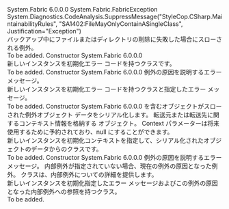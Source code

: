 <Type Name="FabricDeleteBackupFileFailedException" FullName="System.Fabric.FabricDeleteBackupFileFailedException">
  <TypeSignature Language="C#" Value="public class FabricDeleteBackupFileFailedException : System.Fabric.FabricException" />
  <TypeSignature Language="ILAsm" Value=".class public auto ansi serializable beforefieldinit FabricDeleteBackupFileFailedException extends System.Fabric.FabricException" />
  <TypeSignature Language="DocId" Value="T:System.Fabric.FabricDeleteBackupFileFailedException" />
  <TypeSignature Language="VB.NET" Value="Public Class FabricDeleteBackupFileFailedException&#xA;Inherits FabricException" />
  <TypeSignature Language="F#" Value="type FabricDeleteBackupFileFailedException = class&#xA;    inherit FabricException" />
  <AssemblyInfo>
    <AssemblyName>System.Fabric</AssemblyName>
    <AssemblyVersion>6.0.0.0</AssemblyVersion>
  </AssemblyInfo>
  <Base>
    <BaseTypeName>System.Fabric.FabricException</BaseTypeName>
  </Base>
  <Interfaces />
  <Attributes>
    <Attribute>
      <AttributeName>System.Diagnostics.CodeAnalysis.SuppressMessage("StyleCop.CSharp.MaintainabilityRules", "SA1402:FileMayOnlyContainASingleClass", Justification="Exception")</AttributeName>
    </Attribute>
  </Attributes>
  <Docs>
    <summary>
      <para>バックアップ中にファイルまたはディレクトリの削除に失敗した場合にスローされる例外。</para>
    </summary>
    <remarks>To be added.</remarks>
  </Docs>
  <Members>
    <Member MemberName=".ctor">
      <MemberSignature Language="C#" Value="public FabricDeleteBackupFileFailedException ();" />
      <MemberSignature Language="ILAsm" Value=".method public hidebysig specialname rtspecialname instance void .ctor() cil managed" />
      <MemberSignature Language="DocId" Value="M:System.Fabric.FabricDeleteBackupFileFailedException.#ctor" />
      <MemberSignature Language="VB.NET" Value="Public Sub New ()" />
      <MemberType>Constructor</MemberType>
      <AssemblyInfo>
        <AssemblyName>System.Fabric</AssemblyName>
        <AssemblyVersion>6.0.0.0</AssemblyVersion>
      </AssemblyInfo>
      <Parameters />
      <Docs>
        <summary>
            新しいインスタンスを初期化<see cref="T:System.Fabric.FabricDeleteBackupFileFailedException" />エラー コードを持つクラス<see cref="F:System.Fabric.FabricErrorCode.DeleteBackupFileFailed" />です。
            </summary>
        <remarks>To be added.</remarks>
      </Docs>
    </Member>
    <Member MemberName=".ctor">
      <MemberSignature Language="C#" Value="public FabricDeleteBackupFileFailedException (string message);" />
      <MemberSignature Language="ILAsm" Value=".method public hidebysig specialname rtspecialname instance void .ctor(string message) cil managed" />
      <MemberSignature Language="DocId" Value="M:System.Fabric.FabricDeleteBackupFileFailedException.#ctor(System.String)" />
      <MemberSignature Language="VB.NET" Value="Public Sub New (message As String)" />
      <MemberSignature Language="F#" Value="new System.Fabric.FabricDeleteBackupFileFailedException : string -&gt; System.Fabric.FabricDeleteBackupFileFailedException" Usage="new System.Fabric.FabricDeleteBackupFileFailedException message" />
      <MemberType>Constructor</MemberType>
      <AssemblyInfo>
        <AssemblyName>System.Fabric</AssemblyName>
        <AssemblyVersion>6.0.0.0</AssemblyVersion>
      </AssemblyInfo>
      <Parameters>
        <Parameter Name="message" Type="System.String" />
      </Parameters>
      <Docs>
        <param name="message">
          <para>例外の原因を説明するエラー メッセージ。</para>
        </param>
        <summary>
            新しいインスタンスを初期化<see cref="T:System.Fabric.FabricDeleteBackupFileFailedException" />エラー コードを持つクラス<see cref="F:System.Fabric.FabricErrorCode.DeleteBackupFileFailed" />と指定したエラー メッセージ。
            </summary>
        <remarks>To be added.</remarks>
      </Docs>
    </Member>
    <Member MemberName=".ctor">
      <MemberSignature Language="C#" Value="protected FabricDeleteBackupFileFailedException (System.Runtime.Serialization.SerializationInfo info, System.Runtime.Serialization.StreamingContext context);" />
      <MemberSignature Language="ILAsm" Value=".method familyhidebysig specialname rtspecialname instance void .ctor(class System.Runtime.Serialization.SerializationInfo info, valuetype System.Runtime.Serialization.StreamingContext context) cil managed" />
      <MemberSignature Language="DocId" Value="M:System.Fabric.FabricDeleteBackupFileFailedException.#ctor(System.Runtime.Serialization.SerializationInfo,System.Runtime.Serialization.StreamingContext)" />
      <MemberSignature Language="VB.NET" Value="Protected Sub New (info As SerializationInfo, context As StreamingContext)" />
      <MemberSignature Language="F#" Value="new System.Fabric.FabricDeleteBackupFileFailedException : System.Runtime.Serialization.SerializationInfo * System.Runtime.Serialization.StreamingContext -&gt; System.Fabric.FabricDeleteBackupFileFailedException" Usage="new System.Fabric.FabricDeleteBackupFileFailedException (info, context)" />
      <MemberType>Constructor</MemberType>
      <AssemblyInfo>
        <AssemblyName>System.Fabric</AssemblyName>
        <AssemblyVersion>6.0.0.0</AssemblyVersion>
      </AssemblyInfo>
      <Parameters>
        <Parameter Name="info" Type="System.Runtime.Serialization.SerializationInfo" />
        <Parameter Name="context" Type="System.Runtime.Serialization.StreamingContext" />
      </Parameters>
      <Docs>
        <param name="info">
          <para><see cref="T:System.Runtime.Serialization.SerializationInfo" />を含むオブジェクトがスローされた例外オブジェクト データをシリアル化します。</para>
        </param>
        <param name="context">
          <para>転送元または転送先に関するコンテキスト情報を格納する <see cref="T:System.Runtime.Serialization.StreamingContext" /> オブジェクト。 Context パラメーターは将来使用するために予約されており、null にすることができます。</para>
        </param>
        <summary>
            新しいインスタンスを初期化<see cref="T:System.Fabric.FabricDeleteBackupFileFailedException" />コンテキストを指定して、シリアル化されたオブジェクトのデータからのクラスです。
            </summary>
        <remarks>To be added.</remarks>
      </Docs>
    </Member>
    <Member MemberName=".ctor">
      <MemberSignature Language="C#" Value="public FabricDeleteBackupFileFailedException (string message, Exception inner);" />
      <MemberSignature Language="ILAsm" Value=".method public hidebysig specialname rtspecialname instance void .ctor(string message, class System.Exception inner) cil managed" />
      <MemberSignature Language="DocId" Value="M:System.Fabric.FabricDeleteBackupFileFailedException.#ctor(System.String,System.Exception)" />
      <MemberSignature Language="VB.NET" Value="Public Sub New (message As String, inner As Exception)" />
      <MemberSignature Language="F#" Value="new System.Fabric.FabricDeleteBackupFileFailedException : string * Exception -&gt; System.Fabric.FabricDeleteBackupFileFailedException" Usage="new System.Fabric.FabricDeleteBackupFileFailedException (message, inner)" />
      <MemberType>Constructor</MemberType>
      <AssemblyInfo>
        <AssemblyName>System.Fabric</AssemblyName>
        <AssemblyVersion>6.0.0.0</AssemblyVersion>
      </AssemblyInfo>
      <Parameters>
        <Parameter Name="message" Type="System.String" />
        <Parameter Name="inner" Type="System.Exception" />
      </Parameters>
      <Docs>
        <param name="message">
          <para>例外の原因を説明するエラー メッセージ。</para>
        </param>
        <param name="inner">
          <para>内部例外が指定されていない場合、現在の例外の原因となった例外。 <see cref="T:System.Exception" />クラスは、内部例外についての詳細を提供します。</para>
        </param>
        <summary>
            新しいインスタンスを初期化<see cref="T:System.Fabric.FabricDeleteBackupFileFailedException" />指定したエラー メッセージおよびこの例外の原因となった内部例外への参照を持つクラス。
            </summary>
        <remarks>To be added.</remarks>
      </Docs>
    </Member>
  </Members>
</Type>